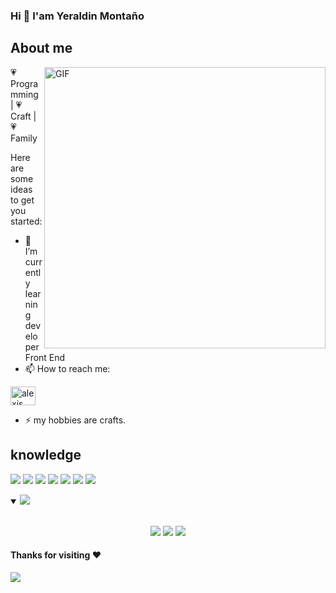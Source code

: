 ### Hi 👋 I'am Yeraldin Montaño

 ## About me 
 
 <img align="right" width="450px" alt="GIF" src="https://i.pinimg.com/originals/44/83/fc/4483fce8f32f35506896477b21b06234.gif" />

💗 Programming | 💗 Craft | 💗 Family

Here are some ideas to get you started:

- 🌱 I’m currently learning developer Front End
- 📫 How to reach me: 
<p align="left">
  <a href="https://www.linkedin.com/in/yeraldin-montano-monge/" target="blank"><img align="center" src="https://raw.githubusercontent.com/rahuldkjain/github-profile-readme-generator/master/src/images/icons/Social/linked-in-alt.svg" alt="alexis tamayo" height="30" width="40" /></a>
</p>

- ⚡ my hobbies are crafts. 

## knowledge

<img src = "https://img.shields.io/badge/-HTML5-E34F26?style=flat&logo=html5&logoColor=white"> <img src = "https://img.shields.io/badge/-CSS3-1572B6?style=flat&logo=css3&logoColor=white">
<img src="https://img.shields.io/badge/-JavaScript-eed718?style=flat&logo=javascript&logoColor=ffffff">
<img src="https://img.shields.io/badge/-React-000000?style=flat&logo=react&logoColor=00c8ff">
<img src="http://img.shields.io/badge/-Git-F1502F?style=flat&logo=git&logoColor=FFFFFF">
<img src="http://img.shields.io/badge/-Github-000000?style=flat&logo=github&logoColor=FFFFFF">
<img src="http://img.shields.io/badge/-VS%20Code-007ACC?style=flat&logo=visual%20studio%20code&logoColor=white">

<details open>
 <summary><img src="https://readme-typing-svg.herokuapp.com?font=Open+Sans&color=F77676&width=500&lines=This+is+my+GitHub+stats"> </summary>  
<br>
 
<p align = "center">
  <img src = "https://github-readme-stats.vercel.app/api?username=yeral-93&theme=dracula&show_icons=true&count_private=true&line_height=27">
  <img src = "https://github-readme-stats.vercel.app/api/top-langs/?username=yeral-93&theme=dracula&line_height=25&langs_count=3">
  <img src = "https://github-readme-streak-stats.herokuapp.com/?user=yeral-93&theme=dracula&locale=es&date_format=[Y.]n.j">
</p>
</details>

#### Thanks for visiting :heart:

![](https://komarev.com/ghpvc/?username=yeral-93&color=79b8ff)
